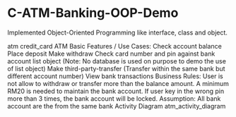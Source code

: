 # C-ATM-Banking-OOP-Demo

Implemented Object-Oriented Programming like interface, class and object.

atm credit_card ATM Basic Features / Use Cases:
 Check account balance
 Place deposit
 Make withdraw
 Check card number and pin against bank account list object (Note: No database is used on purpose to demo the use of list object)
 Make third-party-transfer (Transfer within the same bank but different account number)
 View bank transactions
Business Rules:
User is not allow to withdraw or transfer more than the balance amount. A minimum RM20 is needed to maintain the bank account.
If user key in the wrong pin more than 3 times, the bank account will be locked.
Assumption:
All bank account are the from the same bank
Activity Diagram
atm_activity_diagram

